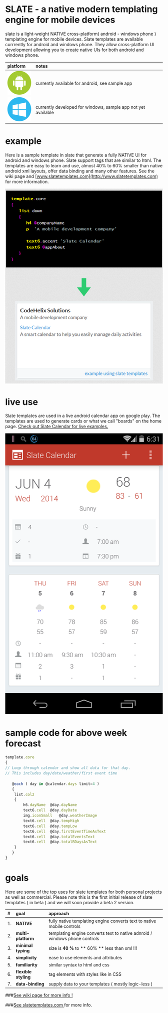 SLATE - a native modern templating engine for mobile devices
=====
slate is a light-weight NATIVE cross-platform( android - windows phone ) templating engine for mobile devices. Slate templates are available currrently for android and windows phone. They allow cross-platform UI development allowing you to create native UIs for both android and windows phone. 

| platform | notes |
|:-- |:-- |
| ![output here](/media/android.png?raw=true) | currently available for android, see sample app |
| ![output here](/media/windows.png?raw=true) | currently developed for windows, sample app not yet available |


# example
Here is a sample template in slate that generate a fully NATIVE UI for android and windows phone. Slate support tags that are similar to html. The templates are easy to learn and use, almost 40% to 60% smaller than native android xml layouts, offer data binding and many other features. See the wiki page and [www.slatetemplates.com](http://www.slatetemplates.com) for more information.

![output here](/media/sample_template_and_output.PNG?raw=true)


# live use
Slate templates are used in a live android calendar app on google play. The templates are used to generate cards or what we call "boards" on the home page. [Check out Slate Calendar for live examples.](https://play.google.com/store/apps/details?id=com.codehelixsolutions.slatecalendar)

![output here](/media/slate_calendar_slate_usage.png?raw=true)


# sample code for above week forecast
```javascript
template.core
{
// Loop through calendar and show all data for that day.
// This includes day/date/weather/first event time
			
   @each ( day in @calendar.days limit=4 )
   {
	list.col2
	{
		h6.dayName  @day.dayName			  
		text6.cell	@day.dayDate
		img.iconSmall	@day.weatherImage
		text6.cell	@day.tempHigh
		text6.cell	@day.tempLow
		text6.cell	@day.firstEventTimeAsText
		text6.cell	@day.totalEventsText
		text6.cell	@day.totalBDaysAsText
	}
   }
}
```


# goals
Here are some of the top uses for slate templates for both personal projects as well as commercial. Please note this is the first initial release of slate templates ( in beta ) and we will soon provide a beta 2 version.

| #  | goal | approach |
|:-- |:-- |:-- |
|1. |**NATIVE** | fully native templating engine converts text to native mobile controls |
|2. |**multi-platform** | templating engine converts text to native adnroid / windows phone controls |
|3. |**minimal typing** | size is **40 %** to ** 60% ** less than xml !!! |
|4. |**simplicity** | ease to use elements and attributes |
|5. |**familiarity** | similar syntax to html and css |
|6. |**flexible styling** | tag elements with styles like in CSS |
|7. |**data-binding** | supply data to your templates ( mostly logic-less ) |



###[See wiki page for more info !](https://github.com/kishorereddy/slate-templates/wiki)

###[See slatetemplates.com ](http://www.slatetemplates.com) for more info.
